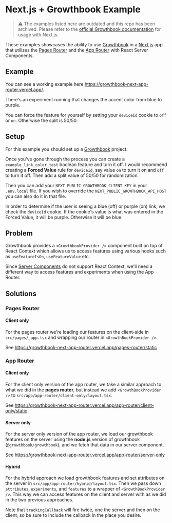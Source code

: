 # Next.js + Growthbook Example

> ⚠️ The examples listed here are outdated and this repo has been archived. Please refer to the [official Growthbook documentation](https://docs.growthbook.io/lib/react#nextjs) for usage with Next.js.

These examples showcases the ability to use [Growthbook](https://www.growthbook.io/) in a [Next.js](https://nextjs.org/) app that utilizes the [Pages Router](https://nextjs.org/docs/pages/building-your-application) and the [App Router](https://nextjs.org/docs/app/building-your-application) with React Server Components.

## Example

You can see a working example here https://growthbook-next-app-router.vercel.app/.

There's an experiment running that changes the accent color from blue to purple.

You can force the feature for yourself by setting your `deviceId` cookie to `off` or `on`. Otherwise the split is 50/50.

## Setup

For this example you should set up a [Growthbook](https://app.growthbook.io/getstarted) project.

Once you've gone through the process you can create a `example_link_color_test` boolean feature and turn it off. I would recommend creating a **Forced Value** rule for `deviceId`, say value `on` to turn it on and `off` to turn it off. Then add a split value of 50/50 for randomization.

Then you can add your `NEXT_PUBLIC_GROWTHBOOK_CLIENT_KEY` in your `.env.local` file. If you wish to override the `NEXT_PUBLIC_GROWTHBOOK_API_HOST` you can also do it in that file.

In order to determine if the user is seeing a blue (off) or purple (on) link, we check the `deviceId` cookie. If the cookie's value is what was entered in the Forced Value, it will be purple. Otherwise it will be blue.

## Problem

Growthbook provides a `<GrowthbookProvider />` component built on top of React Context which allows us to access features using various hooks such as `useFeatureIsOn`, `useFeatureValue` etc.

Since [Server Components](https://nextjs.org/docs/app/building-your-application/rendering/composition-patterns#using-context-providers) do not support React Context, we'll need a different way to access features and experiments when using the App Router.

## Solutions

### Pages Router

#### Client only

For the pages router we're loading our features on the client-side in `src/pages/_app.tsx` and wrapping our router in `<GrowthBookProvider />`.

See https://growthbook-next-app-router.vercel.app/pages-router/static

### App Router

#### Client only

For the client only version of the app router, we take a similar approach to what we did in the **pages router**, but instead we add `<GrowthBookProvider />` to `src/app/app-router/client-only/layout.tsx`.

See https://growthbook-next-app-router.vercel.app/app-router/client-only/static

#### Server only

For the server only version of the app router, we load our growthbook features on the server using the **node.js** version of growthbook (`@growthbook/growthbook`), and we fetch that data in our server component.

See https://growthbook-next-app-router.vercel.app/app-router/server-only

#### Hybrid

For the hybrid approach we load growthbook features and set attributes on the server in `src/app/app-router/hybrid/layout.tsx`. Then we pass down `attributes`, `experiments`, and `features` to a wrapper of `<GrowthBookProvider />`. This way we can access features on the client and server with as we did in the two previous appreaches.

Note that `trackingCallback` will fire twice, one the server and then on the client, so be sure to include the callback in the place you desire.
